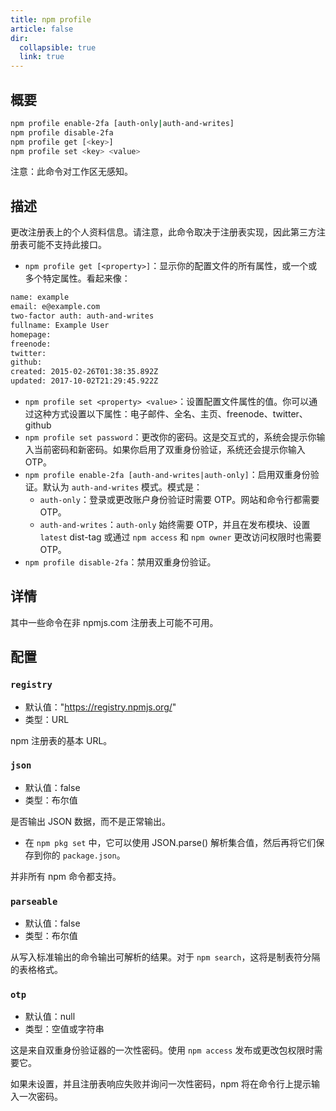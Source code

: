 ```yaml
---
title: npm profile
article: false
dir:
  collapsible: true
  link: true
---
```


## 概要

```bash
npm profile enable-2fa [auth-only|auth-and-writes]
npm profile disable-2fa
npm profile get [<key>]
npm profile set <key> <value>
```

注意：此命令对工作区无感知。



## 描述

更改注册表上的个人资料信息。请注意，此命令取决于注册表实现，因此第三方注册表可能不支持此接口。

- `npm profile get [<property>]`：显示你的配置文件的所有属性，或一个或多个特定属性。看起来像：



```bash
name: example
email: e@example.com 
two-factor auth: auth-and-writes
fullname: Example User
homepage:
freenode:
twitter:
github:
created: 2015-02-26T01:38:35.892Z
updated: 2017-10-02T21:29:45.922Z
```

- `npm profile set <property> <value>`：设置配置文件属性的值。你可以通过这种方式设置以下属性：电子邮件、全名、主页、freenode、twitter、github
- `npm profile set password`：更改你的密码。这是交互式的，系统会提示你输入当前密码和新密码。如果你启用了双重身份验证，系统还会提示你输入 OTP。
- `npm profile enable-2fa [auth-and-writes|auth-only]`：启用双重身份验证。默认为 `auth-and-writes` 模式。模式是：
  - `auth-only`：登录或更改账户身份验证时需要 OTP。网站和命令行都需要 OTP。
  - `auth-and-writes`：`auth-only` 始终需要 OTP，并且在发布模块、设置 `latest` dist-tag 或通过 `npm access` 和 `npm owner` 更改访问权限时也需要 OTP。
- `npm profile disable-2fa`：禁用双重身份验证。



## 详情

其中一些命令在非 npmjs.com 注册表上可能不可用。

## 配置

### `registry`

- 默认值："https://registry.npmjs.org/"
- 类型：URL

npm 注册表的基本 URL。



### `json`

- 默认值：false
- 类型：布尔值

是否输出 JSON 数据，而不是正常输出。

- 在 `npm pkg set` 中，它可以使用 JSON.parse() 解析集合值，然后再将它们保存到你的 `package.json`。

并非所有 npm 命令都支持。



### `parseable`

- 默认值：false
- 类型：布尔值

从写入标准输出的命令输出可解析的结果。对于 `npm search`，这将是制表符分隔的表格格式。



### `otp`

- 默认值：null
- 类型：空值或字符串

这是来自双重身份验证器的一次性密码。使用 `npm access` 发布或更改包权限时需要它。

如果未设置，并且注册表响应失败并询问一次性密码，npm 将在命令行上提示输入一次密码。
